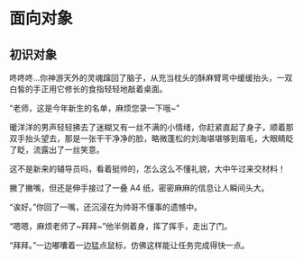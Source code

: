 # 面向对象

## 初识对象

咚咚咚...你神游天外的灵魂蹿回了脑子，从充当枕头的酥麻臂弯中缓缓抬头，一双白皙的手正用它修长的食指轻轻地敲着桌面。

“老师，这是今年新生的名单，麻烦您录一下哦~”

暖洋洋的男声轻轻拂去了迷糊又有一丝不满的小情绪，你赶紧直起了身子，顺着那双手抬头望去，那是一张干干净净的脸，略微蓬松的刘海堪堪够到眉毛，大眼睛眨了眨，流露出了一丝笑意。

这不是新来的辅导员吗，看着挺帅的，怎么这么不懂礼貌，大中午过来交材料！

撇了撇嘴，但还是伸手接过了一叠 A4 纸，密密麻麻的信息让人瞬间头大。

“诶好。”你回了一嘴，还沉浸在为帅哥不懂事的遗憾中。

“嗯嗯，麻烦老师了~拜拜\~”他半侧着身，挥了挥手，走出了门。

“拜拜。”一边嘟囔着一边猛点鼠标，仿佛这样能让任务完成得快一点。
